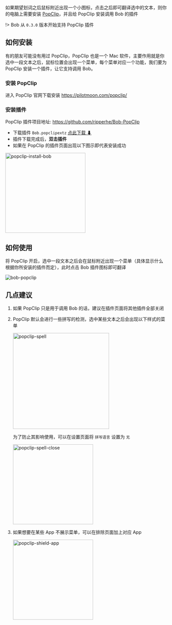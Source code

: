 如果期望划词之后鼠标附近出现一个小图标，点击之后即可翻译选中的文本，则你的电脑上需要安装 [PopClip](https://pilotmoon.com/popclip/)，并且给 PopClip 安装调用 Bob 的插件

!> Bob 从 `0.3.0` 版本开始支持 PopClip 插件

## 如何安装

有的朋友可能没有用过 PopClip，PopClip 也是一个 Mac 软件，主要作用就是你选中一段文本之后，鼠标位置会出现一个菜单，每个菜单对应一个功能，我们要为 PopClip 安装一个插件，让它支持调用 Bob。

### 安装 PopClip

进入 PopClip 官网下载安装 <https://pilotmoon.com/popclip/>

### 安装插件

PopClip 插件项目地址: <https://github.com/ripperhe/Bob-PopClip>

* 下载插件 `Bob.popclipextz` [点此下载 ⬇](https://cdn.jsdelivr.net/gh/ripperhe/Bob-Popclip@master/extension/Bob.popclipextz)
* 插件下载完成后，**双击插件**
* 如果在 PopClip 的插件页面出现以下图示即代表安装成功
	
<img src="https://cdn.jsdelivr.net/gh/ripperhe/oss@master/2020/0202/popclip-install-bob.png" alt="popclip-install-bob" width="250" />

## 如何使用

将 PopClip 开启，选中一段文本之后会在鼠标附近出现一个菜单（具体显示什么根据你所安装的插件而定），此时点击 Bob 插件图标即可翻译

![bob-popclip](https://cdn.jsdelivr.net/gh/ripperhe/oss@master/2020/0117/插件翻译-句子.gif)

## 几点建议

1. 如果 PopClip 只是用于调用 Bob 的话，建议在插件页面将其他插件全部关闭
2. PopClip 默认会进行一些拼写的检测，选中某些文本之后会出现以下样式的菜单

	<img src="https://cdn.jsdelivr.net/gh/ripperhe/oss@master/2020/0202/popclip-spell.png" alt="popclip-spell" width="300" />
	
	为了防止其影响使用，可以在设置页面将 `拼写语言` 设置为 `无`
	
	<img src="https://cdn.jsdelivr.net/gh/ripperhe/oss@master/2020/0202/popclip-spell-close.png" alt="popclip-spell-close" width="250" />

3. 如果想要在某些 App 不展示菜单，可以在排除页面加上对应 App
	
	<img src="https://cdn.jsdelivr.net/gh/ripperhe/oss@master/2020/0202/popclip-shield-app.png" alt="popclip-shield-app" width="250" />
